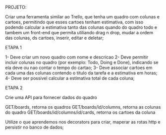 PROJETO:

Criar uma ferramenta similar ao Trello, que tenha um quadro com colunas e cartoes, permitindo que esses
cartoes tenham estimativa, com isso podendo calcular a estimativa tanto das colunas quando do quadro todo
e tambem um front-end que permita utiliando drag n drop, mudar a ordem das colunas, ds cartoes, inserir,
editar e deletar;

ETAPA 1

1- Deve criar um novo quadro com nome e descricao
2- Deve permitir incluir colunas no quadro (por exemplo: Todo, Doing e Done), indicando se ela deve ou nao
contar o tempo do cartao;
3- Deve associar cartoes em cada uma das colunas contendo o titulo da tarefa e a estimativa em horas;
4- Deve ser possivel calcular a estimativa total de cada coluna;

ETAPA 2

Crie uma API para fornecer dados do quadro

GET/boards, retorna os quadros
GET/boards/id/columns, retorna as colunas do quadro
GET/boards/id/columns/id/cards, retorna os cartoes da coluna


Utilize o que aprendemos nos decorators para criar, maperar as rotas http e persistir no banco de dados;